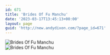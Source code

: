```yaml
---
id: 671
title: 'Brides Of Fu Manchu'
date: '2023-03-17T13:45:13+00:00'
layout: page
guid: 'http://new.andydixon.com/?page_id=671'
---
```


![Brides Of Fu Manchu](https://i0.wp.com/assets.g8x2.ldn.idrivee2-23.com/posters/Brides%20Of%20Fu%20Manchu%2001.jpg?w=1200&ssl=1 "Brides Of Fu Manchu")  
![Brides Of Fu Manchu](https://i0.wp.com/assets.g8x2.ldn.idrivee2-23.com/posters/Brides%20Of%20Fu%20Manchu%2002.jpg?w=1200&ssl=1 "Brides Of Fu Manchu")